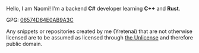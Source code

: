 Hello, I am Naomi! I'm a backend **C#** developer learning **C++** and **Rust**.

GPG: [06574D64E0AB9A3C](https://raw.githubusercontent.com/yretenai/yretenai/develop/06574D64E0AB9A3C.gpg)

Any snippets or repositories created by me (Yretenai) that are not otherwise licensed are to be assumed as licensed
through [the Unlicense](https://unlicense.org/) and therefore public domain.
